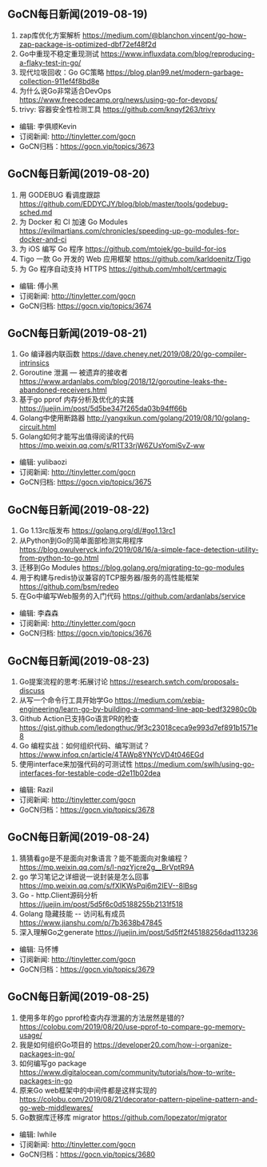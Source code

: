 ## GoCN每日新闻(2019-08-19)

1. zap库优化方案解析 https://medium.com/@blanchon.vincent/go-how-zap-package-is-optimized-dbf72ef48f2d
2. Go中重现不稳定重现测试 https://www.influxdata.com/blog/reproducing-a-flaky-test-in-go/
3. 现代垃圾回收：Go GC策略 https://blog.plan99.net/modern-garbage-collection-911ef4f8bd8e
4. 为什么说Go非常适合DevOps https://www.freecodecamp.org/news/using-go-for-devops/
5. trivy: 容器安全性检测工具 https://github.com/knqyf263/trivy
    
* 编辑: 李俱顺Kevin
* 订阅新闻: http://tinyletter.com/gocn
* GoCN归档：https://gocn.vip/topics/3673

## GoCN每日新闻(2019-08-20)

1. 用 GODEBUG 看调度跟踪 https://github.com/EDDYCJY/blog/blob/master/tools/godebug-sched.md
2. 为 Docker 和 CI 加速 Go Modules https://evilmartians.com/chronicles/speeding-up-go-modules-for-docker-and-ci
3. 为 iOS 编写 Go 程序 https://github.com/mtojek/go-build-for-ios
4. Tigo 一款 Go 开发的 Web 应用框架 https://github.com/karldoenitz/Tigo
5. 为 Go 程序自动支持 HTTPS https://github.com/mholt/certmagic

* 编辑: 傅小黑
* 订阅新闻: http://tinyletter.com/gocn
* GoCN归档: https://gocn.vip/topics/3674

## GoCN每日新闻(2019-08-21)

1. Go 编译器内联函数 https://dave.cheney.net/2019/08/20/go-compiler-intrinsics
2. Goroutine 泄漏 — 被遗弃的接收者 https://www.ardanlabs.com/blog/2018/12/goroutine-leaks-the-abandoned-receivers.html
3. 基于go pprof 内存分析及优化的实践 https://juejin.im/post/5d5be347f265da03b94ff66b
4. Golang中使用断路器 http://yangxikun.com/golang/2019/08/10/golang-circuit.html
5. Golang如何才能写出值得阅读的代码 https://mp.weixin.qq.com/s/R1T33rjW6ZUsYomiSvZ-ww

* 编辑: yulibaozi
* 订阅新闻: http://tinyletter.com/gocn
* GoCN归档: https://gocn.vip/topics/3675

## GoCN每日新闻(2019-08-22)

1.  Go 1.13rc版发布 https://golang.org/dl/#go1.13rc1
2. 从Python到Go的简单面部检测实用程序 https://blog.owulveryck.info/2019/08/16/a-simple-face-detection-utility-from-python-to-go.html
3. 迁移到Go Modules https://blog.golang.org/migrating-to-go-modules
4. 用于构建与redis协议兼容的TCP服务器/服务的高性能框架 https://github.com/bsm/redeo
5. 在Go中编写Web服务的入门代码 https://github.com/ardanlabs/service

* 编辑: 李森森
* 订阅新闻: http://tinyletter.com/gocn
* GoCN归档: https://gocn.vip/topics/3676

## GoCN每日新闻(2019-08-23)

1. Go提案流程的思考:拓展讨论 https://research.swtch.com/proposals-discuss
2. 从写一个命令行工具开始学Go https://medium.com/xebia-engineering/learn-go-by-building-a-command-line-app-bedf32980c0b
3. Github Action已支持Go语言PR的检查 https://gist.github.com/ledongthuc/9f3c23018ceca9e993d7ef891b1571e8
4. Go 编程实战：如何组织代码、编写测试？ https://www.infoq.cn/article/4TAWp8YNYcVD4t046EGd
5. 使用interface来加强代码的可测试性 https://medium.com/swlh/using-go-interfaces-for-testable-code-d2e11b02dea

* 编辑: Razil  
* 订阅新闻: http://tinyletter.com/gocn  
* GoCN归档：https://gocn.vip/topics/3678

## GoCN每日新闻(2019-08-24)

1. 猜猜看go是不是面向对象语言？能不能面向对象编程？ https://mp.weixin.qq.com/s/l-nqzYjcre2g__BrVptR9A
2. go 学习笔记之详细说一说封装是怎么回事 https://mp.weixin.qq.com/s/fXIKWsPqi6m2IEV--8lBsg
4. Go - http.Client源码分析 https://juejin.im/post/5d5f6c0d5188255b2131f518
3. Golang 隐藏技能 -- 访问私有成员 https://www.jianshu.com/p/7b3638b47845
5. 深入理解Go之generate https://juejin.im/post/5d5ff2f45188256dad113236

* 编辑: 马怀博 
* 订阅新闻: http://tinyletter.com/gocn
* GoCN归档：https://gocn.vip/topics/3679

## GoCN每日新闻(2019-08-25)

1.  使用多年的go pprof检查内存泄漏的方法居然是错的? https://colobu.com/2019/08/20/use-pprof-to-compare-go-memory-usage/
2. 我是如何组织Go项目的 https://developer20.com/how-i-organize-packages-in-go/
3. 如何编写go package https://www.digitalocean.com/community/tutorials/how-to-write-packages-in-go
4. 原来Go web框架中的中间件都是这样实现的 https://colobu.com/2019/08/21/decorator-pattern-pipeline-pattern-and-go-web-middlewares/
5. Go数据库迁移库 migrator  https://github.com/lopezator/migrator

* 编辑: lwhile
* 订阅新闻: http://tinyletter.com/gocn
* GoCN归档：https://gocn.vip/topics/3680
